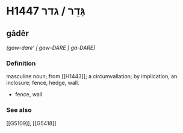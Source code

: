 # H1447 גָּדֵר / גדר

## gâdêr

_(gaw-dare' | ɡaw-DARE | ɡa-DARE)_

### Definition

masculine noun; from [[H1443]]; a circumvallation; by implication, an inclosure; fence, hedge, wall.

- fence, wall
### See also

[[G5109]], [[G5418]]

